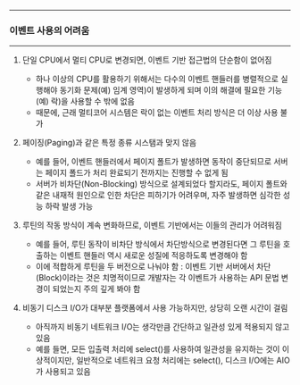 -----
### 이벤트 사용의 어려움
-----
1. 단일 CPU에서 멀티 CPU로 변경되면, 이벤트 기반 접근법의 단순함이 없어짐
   - 하나 이상의 CPU를 활용하기 위해서는 다수의 이벤트 핸들러를 병렬적으로 실행해야 동기화 문제(예) 임계 영역)이 발생하게 되며 이의 해결에 필요한 기능(예) 락)을 사용할 수 밖에 없음
   - 때문에, 근래 멀티코어 시스템은 락이 없는 이벤트 처리 방식은 더 이상 사용 불가

2. 페이징(Paging)과 같은 특정 종류 시스탬과 맞지 않음
   - 예를 들어, 이벤트 핸들러에서 페이지 폴트가 발생하면 동작이 중단되므로 서버는 페이지 폴드가 처리 완료되기 전까지는 진행할 수 없게 됨
   - 서버가 비차단(Non-Blocking) 방식으로 설계되었다 할지라도, 페이지 폴트와 같은 내재적 원인으로 인한 차단은 피하기가 어려우며, 자주 발생하면 심각한 성능 하락 발생 가능

3. 루틴의 작동 방식이 계속 변화하므로, 이벤트 기반에서는 이들의 관리가 어려워짐
   - 예를 들어, 루틴 동작이 비차단 방식에서 차단방식으로 변경된다면 그 루틴을 호출하는 이벤트 핸들러 역시 새로운 성질에 적응하도록 변경해야 함
   - 이에 적합하게 루틴을 두 버전으로 나눠야 함 : 이벤트 기반 서버에서 차단(Block)이라는 것은 치명적이므로 개발자는 각 이벤트가 사용하는 API 문법 변경이 되었는지 주의 깊게 봐야 함

4. 비동기 디스크 I/O가 대부분 플랫폼에서 사용 가능하지만, 상당히 오랜 시간이 걸림
   - 아직까지 비동기 네트워크 I/O는 생각만큼 간단하고 일관성 있게 적용되지 않고 있음
   - 예를 들면, 모든 입출력 처리에 select()를 사용하여 일관성을 유지하는 것이 이상적이지만, 일반적으로 네트워크 요청 처리에는 select(), 디스크 I/O에는 AIO가 사용되고 있음
